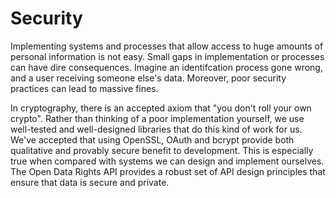 # Security

Implementing systems and processes that allow access to huge amounts of personal information is not easy. Small gaps in implementation or processes can have dire consequences.  Imagine an identifcation process gone wrong, and a user receiving someone else's data. Moreover, poor security practices can lead to massive fines.

In cryptography, there is an accepted axiom that "you don't roll your own crypto". Rather than thinking of a poor implementation yourself, we use well-tested and well-designed libraries that do this kind of work for us. We've accepted that using OpenSSL, OAuth and bcrypt provide both qualitative and provably secure benefit to development. This is especially true when compared with systems we can design and implement ourselves. The Open Data Rights API provides a robust set of API design principles that ensure that data is secure and private. 

